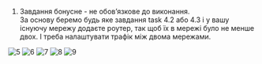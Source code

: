 1. Завдання бонусне - не обов’язкове до виконання.  
За основу беремо будь яке завдання task 4.2 або 4.3 і у вашу існуючу мережу додаєте роутер, так щоб їх в мережі було не менше двох. 
І треба налаштувати трафік між двома мережами.

![5](https://user-images.githubusercontent.com/75836953/103489446-4bf07500-4e1d-11eb-9e7d-d42dddb07723.jpg)
![6](https://user-images.githubusercontent.com/75836953/103489448-4d21a200-4e1d-11eb-9f11-e3688c109507.jpg)
![7](https://user-images.githubusercontent.com/75836953/103489449-4dba3880-4e1d-11eb-82e8-692442ad5637.jpg)
![8](https://user-images.githubusercontent.com/75836953/103489451-4e52cf00-4e1d-11eb-9d25-7b773d62eb3e.jpg)
![9](https://user-images.githubusercontent.com/75836953/103489452-4e52cf00-4e1d-11eb-8f62-94fac1d29144.jpg)

